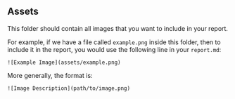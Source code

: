 ## Assets

This folder should contain all images that you want to include in your report.

For example, if we have a file called `example.png` inside this folder, then to include it in the report, you 
would use the following line in your `report.md`:

```
![Example Image](assets/example.png)
```

More generally, the format is:

```
![Image Description](path/to/image.png)
```
